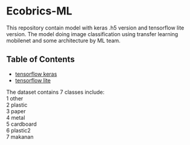 # Ecobrics-ML

This repository contain model with keras .h5 version and tensorflow lite version. The model doing image classification using transfer learning mobilenet and some architecture by ML team.
## Table of Contents
- [tensorflow keras](https://github.com/SmartBrick-Capstone/ML-SmartBrick/blob/3a87731ecd2ae50cc84b1a9ba2c79cd512743d9e/converted_keras_V2.zip)
- [tensorflow lite](https://github.com/SmartBrick-Capstone/ML-SmartBrick/blob/3a87731ecd2ae50cc84b1a9ba2c79cd512743d9e/converted_tflite_V2.zip) <br>

The dataset contains 7 classes include: <br>
1 other <br>
2 plastic <br>
3 paper <br>
4 metal <br>
5 cardboard <br>
6 plastic2 <br>
7 makanan <br>
